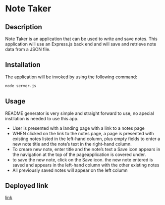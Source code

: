 
# Note Taker


## Description
Note Taker is an application that can be used to write and save notes. This application will use an Express.js back end and will save and retrieve note data from a JSON file. 

## Installation 
The application will be invoked by using the following command:

```bash
node server.js
```

## Usage 

README generator is very simple and straight forward to use, no apecial instllation is needed to use this app. 
- User is presented with a landing page with a link to a notes page
- WHEN clicked on the link to the notes page, 
a page is presented with existing notes listed in the left-hand column, plus empty fields to enter a new note title and the note’s text in the right-hand column.
- To creare new note, enter title and the note’s text
a Save icon appears in the navigation at the top of the pageapplication is covered under.
- to save the new note, click on the Save icon. the new note entered is saved and appears in the left-hand column with the other existing notes
- All previously saved notes will appear on the left column

 

 
## Deployed link 
[link](https://note-taker-production-9b0d.up.railway.app/)
